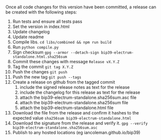 Once all code changes for this version have been committed, a release can be
created with the following steps:

1. Run tests and ensure all tests pass
1. Set the version in index.html
1. Update changelog
1. Update readme
1. Compile libs. `cd libs/combined && npm run build`
1. Run `python compile.py`
1. Sign checksum `gpg --armor --detach-sign bip39-electrum-standalone.html.sha256sum`
1. Commit these changes with message `Release vX.Y.Z`
1. Tag the commit `git tag X.Y.Z`
1. Push the changes `git push`
1. Push the new tag `git push --tags`
1. Create a release on github from the tagged commit
    1. include the signed release notes as text for the release
    1. include the changelog for this release as text for the release
    1. attach the bip39-electrum-standalone.sha256sum.asc file
    1. attach the bip39-electrum-standalone.sha256sum file
    1. attach the bip39-electrum-standalone.html file
1. Download the file from the release and confirm it hashes to the expected value `sha256sum bip39-electrum-standalone.html`
1. Download the signature from the release and verify it. `gpg --verify bip39-electrum-standalone.sha256sum.asc`
1. Publish to any hosted locations (eg iancoleman.github.io/bip39)
